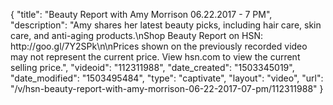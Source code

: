 {
    "title": "Beauty Report with Amy Morrison 06.22.2017 - 7 PM",
    "description": "Amy shares her latest beauty picks, including hair care, skin care, and anti-aging products.\nShop Beauty Report on HSN: http:\/\/goo.gl\/7Y2SPk\n\nPrices shown on the previously recorded video may not represent the current price. View hsn.com to view the current selling price.",
    "videoid": "112311988",
    "date_created": "1503345019",
    "date_modified": "1503495484",
    "type": "captivate",
    "layout": "video",
    "url": "\/v\/hsn-beauty-report-with-amy-morrison-06-22-2017-07-pm\/112311988"
}